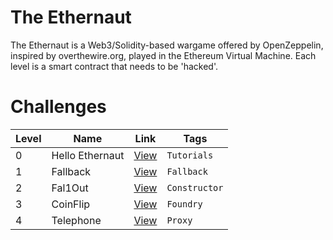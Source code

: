 # The Ethernaut

The Ethernaut is a Web3/Solidity-based wargame offered by OpenZeppelin, inspired by overthewire.org, played in the Ethereum Virtual Machine. Each level is a smart contract that needs to be 'hacked'. 

# Challenges

| Level  | Name                   | Link              | Tags     |
|----|--------------------------------|------------------|---------|
| 0 | Hello Ethernaut | [View](levels/lv_0.md) | `Tutorials` |
| 1 | Fallback | [View](levels/lv_1.md) | `Fallback` |
| 2 | Fal1Out | [View](levels/lv_2.md) | `Constructor` |
| 3 | CoinFlip | [View](levels/lv_3.md) | `Foundry` |
| 4 | Telephone | [View](levels/lv_4.md) | `Proxy` |
